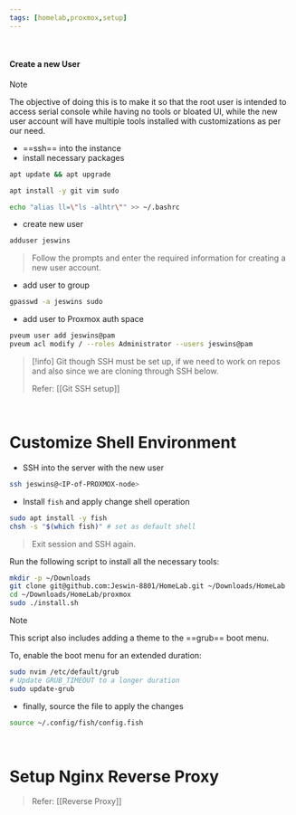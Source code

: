 ```yaml
---
tags: [homelab,proxmox,setup]
---
```



</br>

#### Create a new User

> [!note] 
> The objective of doing this is to make it so that the root user is intended to access serial console while having no tools or bloated UI, while the new user account will have multiple tools installed with customizations as per our need.

- ==ssh== into the instance
- install necessary packages

```bash ln:False
apt update && apt upgrade
```

```bash ln:False
apt install -y git vim sudo
```

```bash ln:False
echo "alias ll=\"ls -alhtr\"" >> ~/.bashrc
```

- create new user

```bash ln:False
adduser jeswins
```
> Follow the prompts and enter the required information for creating a new user account.

- add user to group

```bash ln:False
gpasswd -a jeswins sudo
```

- add user to Proxmox auth space

```bash ln:False
pveum user add jeswins@pam
pveum acl modify / --roles Administrator --users jeswins@pam
```

> [!info] 
> Git though SSH must be set up, if we need to work on repos and also since we are cloning through SSH below.
> 
> Refer: [[Git SSH setup]]

</br>

# Customize Shell Environment 

- SSH into the server with the new user
```bash ln:False
ssh jeswins@<IP-of-PROXMOX-node>
```

- Install `fish` and apply change shell operation
```bash ln:False
sudo apt install -y fish
chsh -s "$(which fish)" # set as default shell
```

> Exit session and SSH again.

Run the following script to install all the necessary tools:

```bash ln:False
mkdir -p ~/Downloads
git clone git@github.com:Jeswin-8801/HomeLab.git ~/Downloads/HomeLab
cd ~/Downloads/HomeLab/proxmox
sudo ./install.sh
```

> [!note] 
> This script also includes adding a theme to the ==grub== boot menu.
> 
> To, enable the boot menu for an extended duration:
> ```bash ln:False
> sudo nvim /etc/default/grub
> # Update GRUB_TIMEOUT to a longer duration
> sudo update-grub
> ```

- finally, source the file to apply the changes
```bash ln:False
source ~/.config/fish/config.fish
```

</br>

# Setup Nginx Reverse Proxy

> Refer: [[Reverse Proxy]]